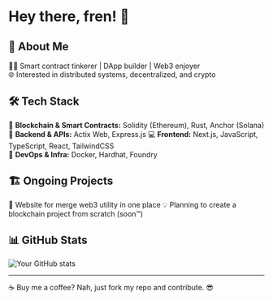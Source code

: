 # Hey there, fren! 🫡

## 🚀 About Me

👨‍💻 Smart contract tinkerer | DApp builder | Web3 enjoyer  
🌐 Interested in distributed systems, decentralized, and crypto

## 🛠 Tech Stack

🚀 **Blockchain & Smart Contracts:** Solidity (Ethereum), Rust, Anchor (Solana)  
📜 **Backend & APIs:** Actix Web, Express.js
💻 **Frontend:** Next.js, JavaScript, TypeScript, React, TailwindCSS  
🐳 **DevOps & Infra:** Docker, Hardhat, Foundry  

## 🏗 Ongoing Projects

📌 Website for merge web3 utility in one place
💡 Planning to create a blockchain project from scratch (soon™)  

## 📊 GitHub Stats
![Your GitHub stats](https://github-readme-stats.vercel.app/api?username=zenbuterin&show_icons=true&theme=radical)

---
☕ Buy me a coffee? Nah, just fork my repo and contribute. 😎

